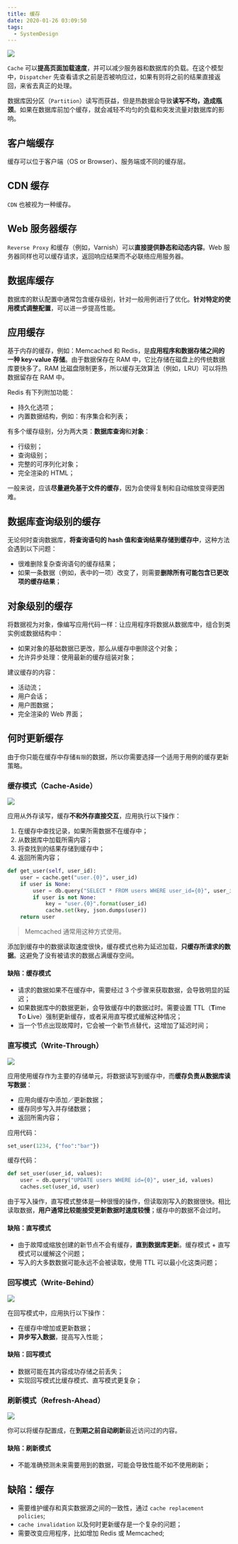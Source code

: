 ```yaml
---
title: 缓存
date: 2020-01-26 03:09:50
tags:
  - SystemDesign
---
```

![](https://raw.githubusercontent.com/was48i/mPOST/master/SystemDesign/07/00.jpg)

`Cache` 可以**提高页面加载速度**，并可以减少服务器和数据库的负载。在这个模型中，`Dispatcher` 先查看请求之前是否被响应过，如果有则将之前的结果直接返回，来省去真正的处理。

数据库因分区（`Partition`）读写而获益，但是热数据会导致**读写不均，造成瓶颈**。如果在数据库前加个缓存，就会减轻不均匀的负载和突发流量对数据库的影响。
<!--more-->

## 客户端缓存
缓存可以位于客户端（OS or Browser）、服务端或不同的缓存层。

## CDN 缓存
`CDN` 也被视为一种缓存。

## Web 服务器缓存
`Reverse Proxy` 和缓存（例如，Varnish）可以**直接提供静态和动态内容**。Web 服务器同样也可以缓存请求，返回响应结果而不必联络应用服务器。

## 数据库缓存
数据库的默认配置中通常包含缓存级别，针对一般用例进行了优化。**针对特定的使用模式调整配置**，可以进一步提高性能。

## 应用缓存
基于内存的缓存，例如：Memcached 和 Redis，是**应用程序和数据存储之间的一种 key-value 存储**。由于数据保存在 RAM 中，它比存储在磁盘上的传统数据库要快多了。RAM 比磁盘限制更多，所以缓存无效算法（例如，LRU）可以将热数据留存在 RAM 中。

Redis 有下列附加功能：
- 持久化选项；
- 内置数据结构，例如：有序集合和列表；

有多个缓存级别，分为两大类：**数据库查询**和**对象**：
- 行级别；
- 查询级别；
- 完整的可序列化对象；
- 完全渲染的 HTML；

一般来说，应该**尽量避免基于文件的缓存**，因为会使得复制和自动缩放变得更困难。

## 数据库查询级别的缓存
无论何时查询数据库，**将查询语句的 hash 值和查询结果存储到缓存中**，这种方法会遇到以下问题：
- 很难删除复杂查询语句的缓存结果；
- 如果一条数据（例如，表中的一项）改变了，则需要**删除所有可能包含已更改项的缓存结果**；

## 对象级别的缓存
将数据视为对象，像编写应用代码一样：让应用程序将数据从数据库中，组合到类实例或数据结构中：
- 如果对象的基础数据已更改，那么从缓存中删除这个对象；
- 允许异步处理：使用最新的缓存组装对象；

建议缓存的内容：
- 活动流；
- 用户会话；
- 用户图数据；
- 完全渲染的 Web 界面；

## 何时更新缓存
由于你只能在缓存中存储`有限`的数据，所以你需要选择一个适用于用例的缓存更新策略。

### 缓存模式（Cache-Aside）
![](https://raw.githubusercontent.com/was48i/mPOST/master/SystemDesign/07/01.jpg)

应用从外存读写，缓存**不和外存直接交互**，应用执行以下操作：
1. 在缓存中查找记录，如果所需数据不在缓存中；
2. 从数据库中加载所需内容；
3. 将查找到的结果存储到缓存中；
4. 返回所需内容；

```python
def get_user(self, user_id):
    user = cache.get("user.{0}", user_id)
    if user is None:
        user = db.query("SELECT * FROM users WHERE user_id={0}", user_id)
        if user is not None:
            key = "user.{0}".format(user_id)
            cache.set(key, json.dumps(user))
    return user
```

> Memcached 通常用这种方式使用。

添加到缓存中的数据读取速度很快，缓存模式也称为延迟加载，**只缓存所请求的数据**。这避免了没有被请求的数据占满缓存空间。

#### 缺陷：缓存模式
- 请求的数据如果不在缓存中，需要经过 3 个步骤来获取数据，会导致明显的延迟；
- 如果数据库中的数据更新，会导致缓存中的数据过时。需要设置 TTL（**T**ime **T**o **L**ive）强制更新缓存，或者采用直写模式缓解这种情况；
- 当一个节点出现故障时，它会被一个新节点替代，这增加了延迟时间；

### 直写模式（Write-Through）
![](https://raw.githubusercontent.com/was48i/mPOST/master/SystemDesign/07/02.jpg)

应用使用缓存作为主要的存储单元，将数据读写到缓存中，而**缓存负责从数据库读写数据**：
- 应用向缓存中添加／更新数据；
- 缓存同步写入并存储数据；
- 返回所需内容；

应用代码：
```python
set_user(1234, {"foo":"bar"})
```

缓存代码：
```python
def set_user(user_id, values):
    user = db.query("UPDATE users WHERE id={0}", user_id, values)
    caches.set(user_id, user)
```

由于写入操作，直写模式整体是一种很慢的操作，但读取刚写入的数据很快。相比读取数据，**用户通常比较能接受更新数据时速度较慢**；缓存中的数据不会过时。

#### 缺陷：直写模式
- 由于故障或缩放创建的新节点不会有缓存，**直到数据库更新**。缓存模式 + 直写模式可以缓解这个问题；
- 写入的大多数数据可能永远不会被读取，使用 TTL 可以最小化这类问题；

### 回写模式（Write-Behind）
![](https://raw.githubusercontent.com/was48i/mPOST/master/SystemDesign/07/03.jpg)

在回写模式中，应用执行以下操作：
- 在缓存中增加或更新数据；
- **异步写入数据**，提高写入性能；

#### 缺陷：回写模式
- 数据可能在其内容成功存储之前丢失；
- 实现回写模式比缓存模式、直写模式更复杂；

### 刷新模式（Refresh-Ahead）
![](https://raw.githubusercontent.com/was48i/mPOST/master/SystemDesign/07/04.jpg)

你可以将缓存配置成，在**到期之前自动刷新**最近访问过的内容。

#### 缺陷：刷新模式
- 不能准确预测未来需要用到的数据，可能会导致性能不如不使用刷新；

## 缺陷：缓存
- 需要维护缓存和真实数据源之间的一致性，通过 `cache replacement policies`;
- `cache invalidation` 以及何时更新缓存是一个复杂的问题；
- 需要改变应用程序，比如增加 Redis 或 Memcached;
